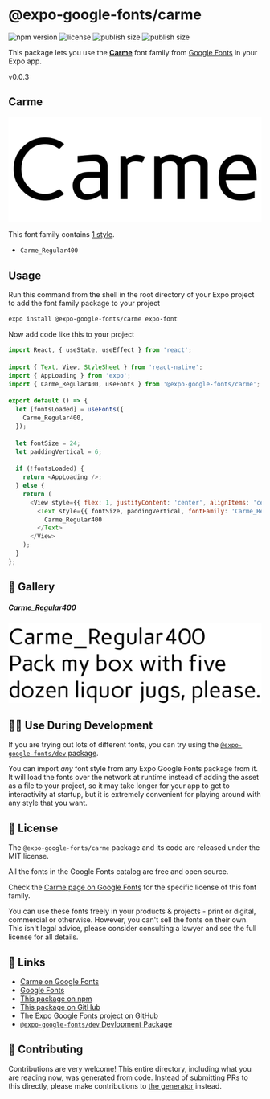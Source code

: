 # @expo-google-fonts/carme

![npm version](https://flat.badgen.net/npm/v/@expo-google-fonts/carme)
![license](https://flat.badgen.net/github/license/expo/google-fonts)
![publish size](https://flat.badgen.net/packagephobia/install/@expo-google-fonts/carme)
![publish size](https://flat.badgen.net/packagephobia/publish/@expo-google-fonts/carme)

This package lets you use the [**Carme**](https://fonts.google.com/specimen/Carme) font family from [Google Fonts](https://fonts.google.com/) in your Expo app.

v0.0.3

## Carme

![Carme](./font-family.png)

This font family contains [1 style](#-gallery).

- `Carme_Regular400`

## Usage

Run this command from the shell in the root directory of your Expo project to add the font family package to your project
```sh
expo install @expo-google-fonts/carme expo-font
```

Now add code like this to your project
```js
import React, { useState, useEffect } from 'react';

import { Text, View, StyleSheet } from 'react-native';
import { AppLoading } from 'expo';
import { Carme_Regular400, useFonts } from '@expo-google-fonts/carme';

export default () => {
  let [fontsLoaded] = useFonts({
    Carme_Regular400,
  });

  let fontSize = 24;
  let paddingVertical = 6;

  if (!fontsLoaded) {
    return <AppLoading />;
  } else {
    return (
      <View style={{ flex: 1, justifyContent: 'center', alignItems: 'center' }}>
        <Text style={{ fontSize, paddingVertical, fontFamily: 'Carme_Regular400' }}>
          Carme_Regular400
        </Text>
      </View>
    );
  }
};

```

## 🔡 Gallery

##### Carme_Regular400
![Carme_Regular400](./79973fb109b078d0e49d90287e9f6527dc8829c6076c878ed07743d78cfb988b.ttf.png)


## 👩‍💻 Use During Development

If you are trying out lots of different fonts, you can try using the [`@expo-google-fonts/dev` package](https://github.com/expo/google-fonts/tree/master/font-packages/dev#readme).

You can import *any* font style from any Expo Google Fonts package from it. It will load the fonts
over the network at runtime instead of adding the asset as a file to your project, so it may take longer
for your app to get to interactivity at startup, but it is extremely convenient
for playing around with any style that you want.

## 📖 License

The `@expo-google-fonts/carme` package and its code are released under the MIT license.

All the fonts in the Google Fonts catalog are free and open source.

Check the [Carme page on Google Fonts](https://fonts.google.com/specimen/Carme) for the specific license of this font family.

You can use these fonts freely in your products & projects - print or digital, commercial or otherwise. However, you can't sell the fonts on their own. This isn't legal advice, please consider consulting a lawyer and see the full license for all details.

## 🔗 Links

- [Carme on Google Fonts](https://fonts.google.com/specimen/Carme)
- [Google Fonts](https://fonts.google.com/)
- [This package on npm](https://www.npmjs.com/package/@expo-google-fonts/carme)
- [This package on GitHub](https://github.com/expo/google-fonts/tree/master/font-packages/carme)
- [The Expo Google Fonts project on GitHub](https://github.com/expo/google-fonts)
- [`@expo-google-fonts/dev` Devlopment Package](https://github.com/expo/google-fonts/tree/master/font-packages/dev)


## 🤝 Contributing

Contributions are very welcome! This entire directory, including what you are reading now, was generated from code. Instead of submitting PRs to this directly, please make contributions to [the generator](https://github.com/expo/google-fonts/tree/master/packages/generator) instead.
